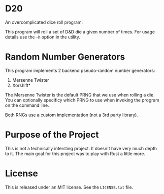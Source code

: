 D20
===
An overcomplicated dice roll program.

This program will roll a set of D&D die a given number of times. 
For usage details use the `-h` option in the utility.

# Random Number Generators
This program implements 2 backend pseudo-random number generators:
  1. Mersenne Twister
  2. Xorshift* 

The Mersenne Twister is the default PRNG that we use when rolling a die. You 
can optionally specificy which PRNG to use when invoking the program on the
command line.

Both RNGs use a custom implementation (not a 3rd party library).

# Purpose of the Project
This is not a technically intersting project. It doesn't have very much depth 
to it. The main goal for this project was to play with Rust a little more.

# License
This is released under an MIT license. See the `LICENSE.txt` file.
